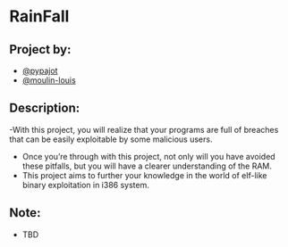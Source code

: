# RainFall
## Project by:
- [@pypajot](https://github.com/pypajot)
- [@moulin-louis](https://github.com/moulin-louis)
## Description:
-With this project, you will realize that your programs are full of breaches that can be
easily exploitable by some malicious users. 
- Once you’re through with this project, not only will you have avoided these pitfalls,
but you will have a clearer understanding of the RAM.
- This project aims to further your knowledge in the world of elf-like binary exploitation
in i386 system.
## Note:
- TBD
